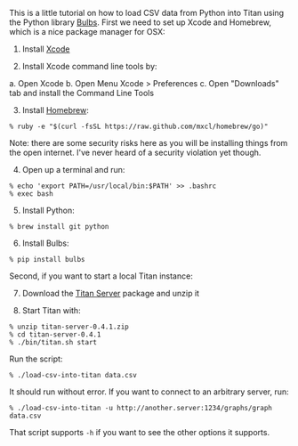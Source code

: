 This is a little tutorial on how to load CSV data from Python into Titan using
the Python library [Bulbs](http://bulbflow.com/). First we need to set up Xcode
and Homebrew, which is a nice package manager for OSX:

1. Install [Xcode](https://developer.apple.com/xcode)

2. Install Xcode command line tools by:

a. Open Xcode
b. Open Menu Xcode > Preferences
c. Open "Downloads" tab and install the Command Line Tools

3. Install [Homebrew](http://brew.sh/):

```
% ruby -e "$(curl -fsSL https://raw.github.com/mxcl/homebrew/go)"
```

Note: there are some security risks here as you will be installing things
from the open internet. I've never heard of a security violation yet
though.

4. Open up a terminal and run:

```
% echo 'export PATH=/usr/local/bin:$PATH' >> .bashrc
% exec bash
```

5. Install Python:

```
% brew install git python
```

6. Install Bulbs:

```
% pip install bulbs
```

Second, if you want to start a local Titan instance:

7. Download the [Titan Server](https://github.com/thinkaurelius/titan/wiki/Downloads) package and unzip it

8. Start Titan with:

```
% unzip titan-server-0.4.1.zip
% cd titan-server-0.4.1
% ./bin/titan.sh start
```

Run the script:

```
% ./load-csv-into-titan data.csv
```

It should run without error. If you want to connect to an arbitrary server, run:

```
% ./load-csv-into-titan -u http://another.server:1234/graphs/graph data.csv
```

That script supports `-h` if you want to see the other options it supports.
